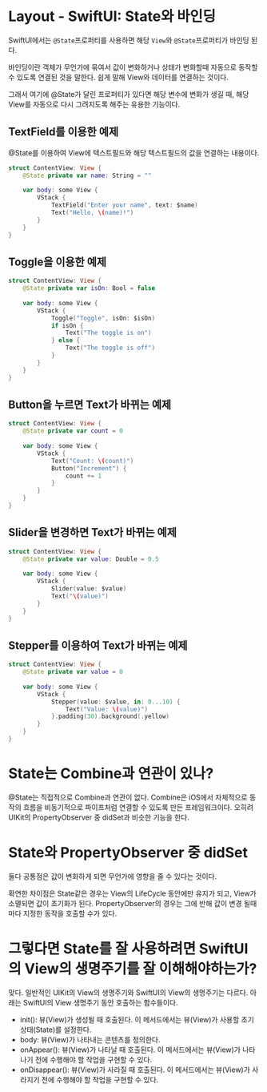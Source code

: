 # Layout - SwiftUI: State와 바인딩

SwiftUI에서는 `@State`프로퍼티를 사용하면 해당 `View`와 `@State`프로퍼티가 바인딩 된다.

바인딩이란 객체가 무언가에 묶여서 값이 변화하거나 상태가 변화할때 자동으로 동작할 수 있도록 연결된 것을 말한다.
쉽게 말해 View와 데이터를 연결하는 것이다.

그래서 여기에 @State가 달린 프로퍼티가 있다면 해당 변수에 변화가 생길 때, 해당View를 자동으로 다시 그려지도록 해주는 유용한 기능이다.

  
## TextField를 이용한 예제
@State를 이용하여 View에 텍스트필드와 해당 텍스트필드의 값을 연결하는 내용이다.

```swift
struct ContentView: View {
    @State private var name: String = ""
    
    var body: some View {
        VStack {
            TextField("Enter your name", text: $name)
            Text("Hello, \(name)!")
        }
    }
}
```

## Toggle을 이용한 예제
```swift
struct ContentView: View {
    @State private var isOn: Bool = false
    
    var body: some View {
        VStack {
            Toggle("Toggle", isOn: $isOn)
            if isOn {
                Text("The toggle is on")
            } else {
                Text("The toggle is off")
            }
        }
    }
}

```

## Button을 누르면 Text가 바뀌는 예제
```swift
struct ContentView: View {
    @State private var count = 0
    
    var body: some View {
        VStack {
            Text("Count: \(count)")
            Button("Increment") {
                count += 1
            }
        }
    }
}
```

## Slider을 변경하면 Text가 바뀌는 예제
```swift
struct ContentView: View {
    @State private var value: Double = 0.5
    
    var body: some View {
        VStack {
            Slider(value: $value)
            Text("\(value)")
        }
    }
}
```

## Stepper를 이용하여 Text가 바뀌는 예제
```swift
struct ContentView: View {
    @State private var value = 0
    
    var body: some View {
        VStack {
            Stepper(value: $value, in: 0...10) {
                Text("Value: \(value)")
            }.padding(30).background(.yellow)
        }
    }
}
```

# State는 Combine과 연관이 있나? 
@State는 직접적으로 Combine과 연관이 없다. Combine은 iOS에서 자체적으로 동작의 흐름을 비동기적으로 파이프처럼 연결할 수 있도록 만든 프레임워크이다. 오히려 UIKit의 PropertyObserver 중 didSet과 비슷한 기능을 한다.

# State와 PropertyObserver 중 didSet
둘다 공통점은 값이 변화하게 되면 무언가에 영향을 줄 수 있다는 것이다.

확연한 차이점은 State같은 경우는 View의 LifeCycle 동안에만 유지가 되고, View가 소멸되면 값이 초기화가 된다.
PropertyObserver의 경우는 그에 반해 값이 변경 될때마다 지정한 동작을 호출할 수가 있다.

# 그렇다면 State를 잘 사용하려면 SwiftUI의 View의 생명주기를 잘 이해해야하는가?
맞다. 일반적인 UIKit의 View의 생명주기와 SwiftUI의 View의 생명주기는 다르다.
아래는 SwiftUI의 View 생명주기 동안 호출하는 함수들이다.

- init(): 뷰(View)가 생성될 때 호출된다. 이 메서드에서는 뷰(View)가 사용할 초기 상태(State)를 설정한다.
- body: 뷰(View)가 나타내는 콘텐츠를 정의한다.
- onAppear(): 뷰(View)가 나타날 때 호출된다. 이 메서드에서는 뷰(View)가 나타나기 전에 수행해야 할 작업을 구현할 수 있다.
- onDisappear(): 뷰(View)가 사라질 때 호출된다. 이 메서드에서는 뷰(View)가 사라지기 전에 수행해야 할 작업을 구현할 수 있다.
